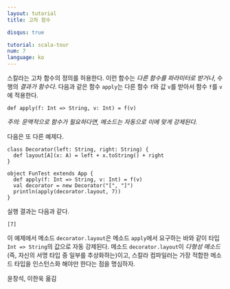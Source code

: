 ```yaml
---
layout: tutorial
title: 고차 함수

disqus: true

tutorial: scala-tour
num: 7
language: ko
---
```


스칼라는 고차 함수의 정의를 허용한다. 이런 함수는 _다른 함수를 파라미터로 받거나_, 수행의 _결과가 함수다_. 다음과 같은 함수 `apply`는 다른 함수 `f`와 값 `v`를 받아서 함수 `f`를 `v`에 적용한다.

    def apply(f: Int => String, v: Int) = f(v)

_주의: 문맥적으로 함수가 필요하다면, 메소드는 자동으로 이에 맞게 강제된다._

다음은 또 다른 예제다.
 
    class Decorator(left: String, right: String) {
      def layout[A](x: A) = left + x.toString() + right
    }
    
    object FunTest extends App {
      def apply(f: Int => String, v: Int) = f(v)
      val decorator = new Decorator("[", "]")
      println(apply(decorator.layout, 7))
    }
 
실행 결과는 다음과 같다.

    [7]

이 예제에서 메소드 `decorator.layout`은 메소드 `apply`에서 요구하는 바와 같이 타입 `Int => String`의 값으로 자동 강제된다. 메소드 `decorator.layout`이 _다형성 메소드_(즉, 자신의 서명 타입 중 일부를 추상화하는)이고, 스칼라 컴파일러는 가장 적합한 메소드 타입을 인스턴스화 해야만 한다는 점을 명심하자.

윤창석, 이한욱 옮김